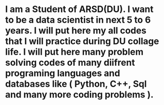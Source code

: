 # I am a Student of ARSD(DU). I want to be a data scientist in next 5 to 6 years. I will put here my all codes that I will practice during DU collage life. I will put here many problem solving codes of many diifrent programing languages and databases like ( Python, C++, Sql and many more coding problems ).
